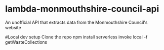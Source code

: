 # lambda-monmouthshire-council-api
An unofficial API that extracts data from the Monmouthshire Council's website

#Local dev setup
Clone the repo
npm install
serverless invoke local -f getWasteCollections
